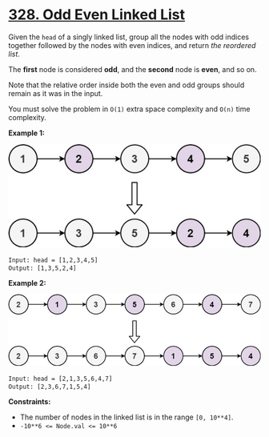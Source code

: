 # [328. Odd Even Linked List](https://leetcode.com/problems/odd-even-linked-list/)

Given the `head` of a singly linked list, group all the nodes with odd indices together followed by the nodes with even indices, and return _the reordered list_.

The **first** node is considered **odd**, and the **second** node is **even**, and so on.

Note that the relative order inside both the even and odd groups should remain as it was in the input.

You must solve the problem in `O(1)` extra space complexity and `O(n)` time complexity.

**Example 1:**

![oddeven-linked-list.jpeg](oddeven-linked-list.jpeg)

    Input: head = [1,2,3,4,5]
    Output: [1,3,5,2,4]

**Example 2:**

![oddeven2-linked-list.jpeg](oddeven2-linked-list.jpeg)

    Input: head = [2,1,3,5,6,4,7]
    Output: [2,3,6,7,1,5,4]

**Constraints:**

- The number of nodes in the linked list is in the range `[0, 10**4]`.
- `-10**6 <= Node.val <= 10**6`
